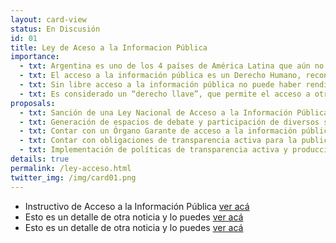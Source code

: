 ```yaml
---
layout: card-view
status: En Discusión
id: 01
title: Ley de Aceso a la Informacion Pública
importance:
  - txt: Argentina es uno de los 4 países de América Latina que aún no cuenta con una Ley Nacional de Acceso a la Información Pública.
  - txt: El acceso a la información pública es un Derecho Humano, reconocido en tratados internacionales suscritos por la Argentina, y en la propia Constitución Nacional.
  - txt: Sin libre acceso a la información pública no puede haber rendición de cuentas ni un efectivo control de parte de la ciudadanía.
  - txt: Es considerado un “derecho llave”, que permite el acceso a otros derechos fundamentales (como salud, educación y vivienda, entre otros).
proposals:
  - txt: Sanción de una Ley Nacional de Acceso a la Información Pública, que respete los estándares internacionales en la materia.
  - txt: Generación de espacios de debate y participación de diversos sectores de la sociedad para el consenso del texto de la normativa.
  - txt: Contar con un Órgano Garante de acceso a la información pública autónomo y autárquico.
  - txt: Contar con obligaciones de transparencia activa para la publicación y difusión de información pública.
  - txt: Implementación de políticas de transparencia activa y producción de información accesible. 
details: true
permalink: /ley-acceso.html
twitter_img: /img/card01.png
---
```


* Instructivo de Acceso a la Información Pública [ver acá](http://poderciudadano.org/wp-content/uploads/2015/10/Acceso-a-la-informaci%C3%B3n-Instructivo.pdf)
* Esto es un detalle de otra noticia y lo puedes [ver acá](http://www.agendadeprobidad.gob.cl/?ver=2291)
* Esto es un detalle de otra noticia y lo puedes [ver acá](http://www.agendadeprobidad.gob.cl/?ver=2288)
